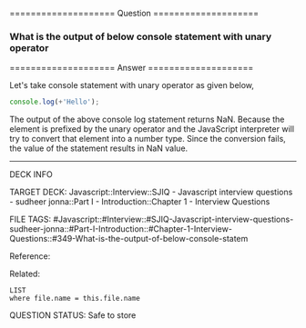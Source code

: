 ==================== Question ====================  

### What is the output of below console statement with unary operator  

==================== Answer ====================  

Let's take console statement with unary operator as given below,

```javascript
console.log(+'Hello');
```

The output of the above console log statement returns NaN. Because the element
is prefixed by the unary operator and the JavaScript interpreter will try to
convert that element into a number type. Since the conversion fails, the value
of the statement results in NaN value.

---

DECK INFO

TARGET DECK: Javascript::Interview::SJIQ - Javascript interview questions -
sudheer jonna::Part I - Introduction::Chapter 1 - Interview Questions

FILE TAGS:
#Javascript::#Interview::#SJIQ-Javascript-interview-questions-sudheer-jonna::#Part-I-Introduction::#Chapter-1-Interview-Questions::#349-What-is-the-output-of-below-console-statem

Reference:

Related:

```dataview
LIST
where file.name = this.file.name
```

QUESTION STATUS: Safe to store
